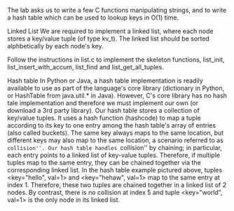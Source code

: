 The lab asks us to write a few C functions manipulating strings, and to write a hash table which can be used to lookup keys in O(1) time.

Linked List
We are required to implement a linked list, where each node stores a key/value tuple (of type kv_t). The linked list should be sorted alphbetically by each node's key.

Follow the instructions in list.c to implement the skeleton functions, list_init, list_insert_with_accum, list_find and list_get_all_tuples.


Hash table
In Python or Java, a hash table implementation is readily available to use as part of the language's core library (dictionary in Python, or HashTable from java.util.* in Java). However, C's core library has no hash tale implementation and therefore we must implement our own (or download a 3rd party library).
Our hash table stores a collection of key/value tuples. It uses a hash function (hashcode) to map a tuple according to its key to one entry among the hash table's array of entries (also called buckets). The same key always maps to the same location, but different keys may also map to the same location, a scenario referred to as ``collision''. Our hash table handles ``collision'' by chaining; in particular, each entry points to a linked list of key-value tuples. Therefore, if multiple tuples map to the same entry, they can be chained together via the corresponding linked list. In the hash table example pictured above, tuples <key="hello", val=1> and <key="hehaw", val=1> map to the same entry at index 1. Therefore, these two tuples are chained together in a linked list of 2 nodes. By contrast, there is no collision at index 5 and tuple <key="world", val=1> is the only node in its linked list.